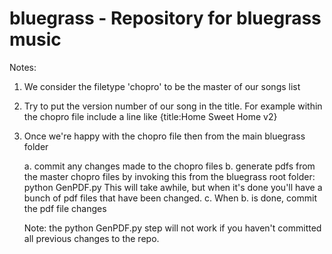 # bluegrass - Repository for bluegrass music

Notes:
1. We consider the filetype 'chopro' to be the master of our songs list
2. Try to put the version number of our song in the title.  For example
   within the chopro file include a line like {title:Home Sweet Home v2}
3. Once we're happy with the chopro file then from the main bluegrass folder
   
   a. commit any changes made to the chopro files
   b. generate pdfs from the master chopro files by invoking this from the bluegrass root folder:
        python GenPDF.py
      This will take awhile, but when it's done you'll have a bunch of pdf files that have been changed.
   c. When b. is done, commit the pdf file changes

   Note:  the python GenPDF.py step will not work if you haven't committed all previous changes to the repo.
     